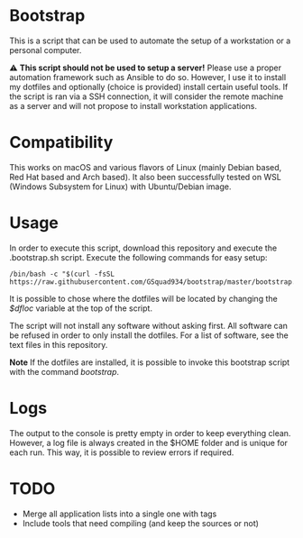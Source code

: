 # Bootstrap
This is a script that can be used to automate the setup of a workstation or a personal computer.

:warning: **This script should not be used to setup a server!** Please use a proper automation framework such as Ansible to do so.
However, I use it to install my dotfiles and optionally (choice is provided) install certain useful tools. If the script is ran via a SSH connection, it will consider the remote machine as a server and will not propose to install workstation applications.

# Compatibility
This works on macOS and various flavors of Linux (mainly Debian based, Red Hat based and Arch based).
It also been successfully tested on WSL (Windows Subsystem for Linux) with Ubuntu/Debian image.

# Usage
In order to execute this script, download this repository and execute the .bootstrap.sh script.
Execute the following commands for easy setup:

```
/bin/bash -c "$(curl -fsSL https://raw.githubusercontent.com/GSquad934/bootstrap/master/bootstrap.sh)"
```

It is possible to chose where the dotfiles will be located by changing the *$dfloc* variable at the top of the script.

The script will not install any software without asking first. All software can be refused in order to only install the dotfiles.
For a list of software, see the text files in this repository.

__Note__ If the dotfiles are installed, it is possible to invoke this bootstrap script with the command *bootstrap*.

# Logs
The output to the console is pretty empty in order to keep everything clean. However, a log file is always created in the $HOME folder and is unique for each run. This way, it is possible to review errors if required.

# TODO

- Merge all application lists into a single one with tags
- Include tools that need compiling (and keep the sources or not)
